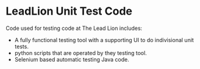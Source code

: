 # LeadLion Unit Test Code

Code used for testing code at The Lead Lion
includes:

 - A fully functional testing tool with a supporting UI to do indivisional unit tests.
 - python scripts that are operated by they testing tool.
 - Selenium based automatic testing Java code.

